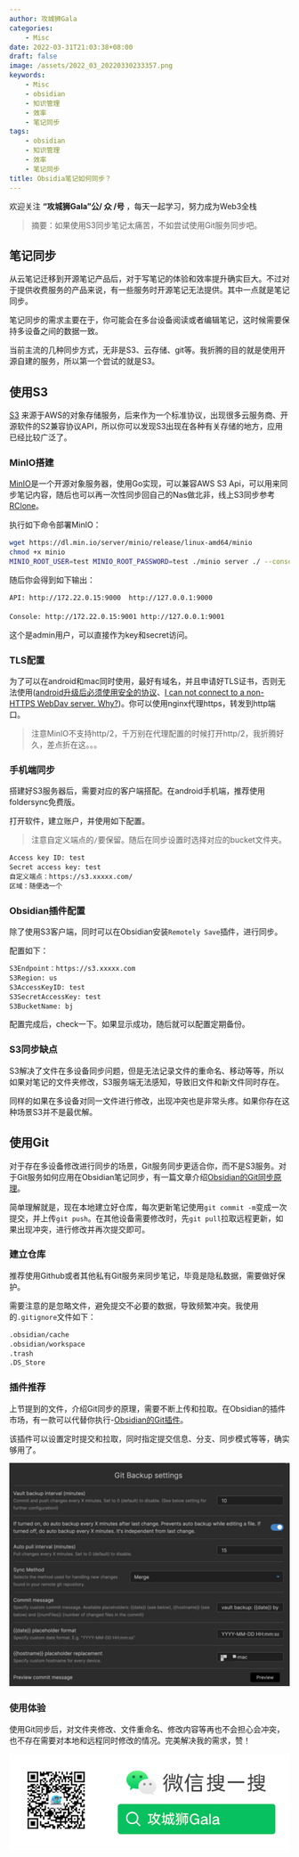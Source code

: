 ```yaml
---
author: 攻城狮Gala
categories:
    - Misc
date: 2022-03-31T21:03:38+08:00
draft: false
image: /assets/2022_03_20220330233357.png
keywords:
    - Misc
    - obsidian
    - 知识管理
    - 效率
    - 笔记同步
tags:
    - obsidian
    - 知识管理
    - 效率
    - 笔记同步
title: Obsidia笔记如何同步？
---
```


<!----- [obsidian](/tags/obsidian) [知识管理](/tags/知识管理) [效率](/tags/效率) [笔记同步](/tags/笔记同步)  ----->

欢迎关注 **“攻城狮Gala”公/ 众 /号** ，每天一起学习，努力成为Web3全栈

>摘要：如果使用S3同步笔记太痛苦，不如尝试使用Git服务同步吧。

## 笔记同步

从云笔记迁移到开源笔记产品后，对于写笔记的体验和效率提升确实巨大。不过对于提供收费服务的产品来说，有一些服务时开源笔记无法提供。其中一点就是笔记同步。

笔记同步的需求主要在于，你可能会在多台设备阅读或者编辑笔记，这时候需要保持多设备之间的数据一致。

当前主流的几种同步方式，无非是S3、云存储、git等。我折腾的目的就是使用开源自建的服务，所以第一个尝试的就是S3。

## 使用S3

[S3](https://aws.amazon.com/cn/s3/) 来源于AWS的对象存储服务，后来作为一个标准协议，出现很多云服务商、开源软件的S2兼容协议API，所以你可以发现S3出现在各种有关存储的地方，应用已经比较广泛了。

### MinIO搭建

[MinIO](https://docs.min.io/)是一个开源对象服务器，使用Go实现，可以兼容AWS S3 Api，可以用来同步笔记内容，随后也可以再一次性同步回自己的Nas做北非，线上S3同步参考[RClone](https://rclone.org/)。

执行如下命令部署MinIO：

```bash
wget https://dl.min.io/server/minio/release/linux-amd64/minio
chmod +x minio
MINIO_ROOT_USER=test MINIO_ROOT_PASSWORD=test ./minio server ./ --console-address ":9001"
```

随后你会得到如下输出：

```bash
API: http://172.22.0.15:9000  http://127.0.0.1:9000

Console: http://172.22.0.15:9001 http://127.0.0.1:9001
```

这个是admin用户，可以直接作为key和secret访问。

### TLS配置

为了可以在android和mac同时使用，最好有域名，并且申请好TLS证书，否则无法使用([android升级后必须使用安全的协议](https://stackoverflow.com/questions/45940861/android-8-cleartext-http-traffic-not-permitted)、[I can not connect to a non-HTTPS WebDav server. Why?](https://www.tacit.dk/foldersync/faq/#i-can-not-connect-to-a-non-https-webdav-server-why))。你可以使用nginx代理https，转发到http端口。

>注意MinIO不支持http/2，千万别在代理配置的时候打开http/2，我折腾好久，差点折在这。。。

### 手机端同步

搭建好S3服务器后，需要对应的客户端搭配。在android手机端，推荐使用foldersync免费版。

打开软件，建立账户，并使用如下配置。

> 注意自定义端点的`/`要保留。随后在同步设置时选择对应的bucket文件夹。

```bash
Access key ID: test
Secret access key: test
自定义端点：https://s3.xxxxx.com/
区域：随便选一个
```

### Obsidian插件配置

除了使用S3客户端，同时可以在Obsidian安装`Remotely Save`插件，进行同步。

配置如下：

```bash
S3Endpoint：https://s3.xxxxx.com
S3Region: us
S3AccessKeyID: test
S3SecretAccessKey: test
S3BucketName: bj
```

配置完成后，check一下。如果显示成功，随后就可以配置定期备份。

### S3同步缺点

S3解决了文件在多设备同步问题，但是无法记录文件的重命名、移动等等，所以如果对笔记的文件夹修改，S3服务端无法感知，导致旧文件和新文件同时存在。

同样的如果在多设备对同一文件进行修改，出现冲突也是非常头疼。如果你存在这种场景S3并不是最优解。

## 使用Git

对于存在多设备修改进行同步的场景，Git服务同步更适合你，而不是S3服务。对于Git服务如何应用在Obsidian笔记同步，有一篇文章介绍[Obsidian的Git同步原理](https://medium.com/analytics-vidhya/how-i-put-my-mind-under-version-control-24caea37b8a5)。

简单理解就是，现在本地建立好仓库，每次更新笔记使用`git commit -m`变成一次提交，并上传`git push`。在其他设备需要修改时，先`git pull`拉取远程更新，如果出现冲突，进行修改并再次提交即可。

### 建立仓库

推荐使用Github或者其他私有Git服务来同步笔记，毕竟是隐私数据，需要做好保护。

需要注意的是忽略文件，避免提交不必要的数据，导致频繁冲突。我使用的`.gitignore`文件如下：

```bash
.obsidian/cache
.obsidian/workspace
.trash
.DS_Store
```

### 插件推荐

上节提到的文件，介绍Git同步的原理，需要不断上传和拉取。在Obsidian的插件市场，有一款可以代替你执行-[Obsidian的Git插件](https://github.com/denolehov/obsidian-git)。

该插件可以设置定时提交和拉取，同时指定提交信息、分支、同步模式等等，确实够用了。

![2022_03_20220327224705.png](/assets/2022_03_20220327224705.png)

### 使用体验

使用Git同步后，对文件夹修改、文件重命名、修改内容等再也不会担心会冲突，也不存在需要对本地和远程同时修改的情况。完美解决我的需求，赞！

![2022_03_wxsousuo.png](/assets/2022_03_wxsousuo.png)

